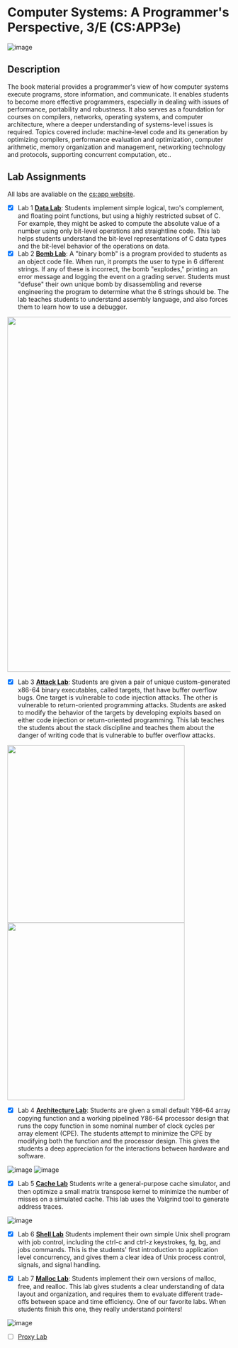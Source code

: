 # Computer Systems: A Programmer's Perspective, 3/E (CS:APP3e)
![image](https://github.com/user-attachments/assets/08041e99-861f-464b-b664-dbbcc320fd8c)

## Description
The book material provides a programmer's view of how computer systems execute programs, store information, and communicate. It enables students to become more effective programmers, especially in dealing with issues of performance, portability and robustness. It also serves as a foundation for courses on compilers, networks, operating systems, and computer architecture, where a deeper understanding of systems-level issues is required. Topics covered include: machine-level code and its generation by optimizing compilers, performance evaluation and optimization, computer arithmetic, memory organization and management, networking technology and protocols, supporting concurrent computation, etc..

## Lab Assignments
All labs are avaliable on the [cs:app website](https://csapp.cs.cmu.edu/).

- [x] Lab 1 [**Data Lab**](https://github.com/notDroid/CS-APP/tree/main/Lab1-DataLab): Students implement simple logical, two's complement, and floating point functions, but using a highly restricted subset of C. For example, they might be asked to compute the absolute value of a number using only bit-level operations and straightline code. This lab helps students understand the bit-level representations of C data types and the bit-level behavior of the operations on data.
- [x] Lab 2 [**Bomb Lab**](https://github.com/notDroid/CS-APP/tree/main/Lab2-BombLab): A "binary bomb" is a program provided to students as an object code file. When run, it prompts the user to type in 6 different strings. If any of these is incorrect, the bomb "explodes," printing an error message and logging the event on a grading server. Students must "defuse" their own unique bomb by disassembling and reverse engineering the program to determine what the 6 strings should be. The lab teaches students to understand assembly language, and also forces them to learn how to use a debugger.
<img src = "https://github.com/user-attachments/assets/df5e4774-7642-4897-9148-d4a2c7e4f658" width="800">

- [x] Lab 3 [**Attack Lab**](https://github.com/notDroid/CS-APP/tree/main/Lab3-AttackLab): Students are given a pair of unique custom-generated x86-64 binary executables, called targets, that have buffer overflow bugs. One target is vulnerable to code injection attacks. The other is vulnerable to return-oriented programming attacks. Students are asked to modify the behavior of the targets by developing exploits based on either code injection or return-oriented programming. This lab teaches the students about the stack discipline and teaches them about the danger of writing code that is vulnerable to buffer overflow attacks.

<img src="https://github.com/user-attachments/assets/6ce4346f-8978-4d5d-b11b-529a293d8ba4" width="400">
<img src="https://github.com/user-attachments/assets/82de30c7-6e24-4390-b6f1-b5b03ddefc55" width = "400">

- [x] Lab 4 [**Architecture Lab**](https://github.com/notDroid/CS-APP/tree/main/Lab4-ArchLab): Students are given a small default Y86-64 array copying function and a working pipelined Y86-64 processor design that runs the copy function in some nominal number of clock cycles per array element (CPE). The students attempt to minimize the CPE by modifying both the function and the processor design. This gives the students a deep appreciation for the interactions between hardware and software.

![image](https://github.com/user-attachments/assets/32d5b758-6c2f-4136-bb24-7e72bdf50d9c)
![image](https://github.com/user-attachments/assets/bd3ef8cc-79cb-46a4-ad8a-e551fc8ad443)

- [x] Lab 5 [**Cache Lab**](https://github.com/notDroid/CS-APP/tree/main/Lab5-CacheLab) Students write a general-purpose cache simulator, and then optimize a small matrix transpose kernel to minimize the number of misses on a simulated cache. This lab uses the Valgrind tool to generate address traces.

![image](https://github.com/user-attachments/assets/b135fccf-6177-4621-a55f-f8ce7e6ef3dc)

- [x] Lab 6 [**Shell Lab**](https://github.com/notDroid/CS-APP/tree/main/Lab6-ShellLab) Students implement their own simple Unix shell program with job control, including the ctrl-c and ctrl-z keystrokes, fg, bg, and jobs commands. This is the students' first introduction to application level concurrency, and gives them a clear idea of Unix process control, signals, and signal handling.

- [x] Lab 7 [**Malloc Lab**](https://github.com/notDroid/CS-APP/tree/main/Lab7-MallocLab): Students implement their own versions of malloc, free, and realloc. This lab gives students a clear understanding of data layout and organization, and requires them to evaluate different trade-offs between space and time efficiency. One of our favorite labs. When students finish this one, they really understand pointers!

![image](https://github.com/user-attachments/assets/6bf60e9a-feca-4071-8401-8a3fe313d0ad)


- [ ] [Proxy Lab]()

